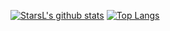 [![StarsL's github stats](https://github-readme-stats.vercel.app/api?username=starsliao&show_icons=true&count_private=true&&hide=prs)](https://starsl.cn) [![Top Langs](https://github-readme-stats.vercel.app/api/top-langs/?username=starsliao&layout=compact)](https://starsl.cn)

